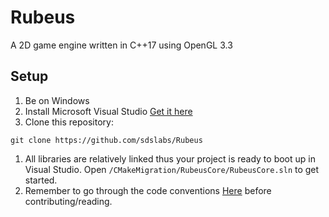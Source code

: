 # Rubeus
A 2D game engine written in C++17 using OpenGL 3.3
## Setup
1. Be on Windows
2. Install Microsoft Visual Studio [Get it here](https://www.visualstudio.com/)
3. Clone this repository:
```shell
git clone https://github.com/sdslabs/Rubeus
```
1. All libraries are relatively linked thus your project is ready to boot up in Visual Studio. Open `/CMakeMigration/RubeusCore/RubeusCore.sln` to get started.
2. Remember to go through the code conventions [Here](https://1drv.ms/f/s!AsFPvDFrZ9iShQpWe_rBZgVLPmlY) before contributing/reading.